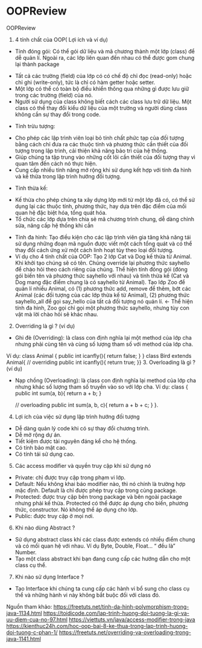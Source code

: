 # OOPReview


OOPReview
1. 4 tính chất của OOP( Lợi ích và ví dụ)
- Tính đóng gói: Có thể gói dữ liệu và mã chương thành một lớp (class) để dễ quản lí. Ngoài ra, các lớp liên quan đến nhau có thể được gom chung lại thành package 
+ Tất cả các trường (field) của lớp có có chế độ chỉ đọc (read-only) hoặc chỉ ghi (write-only), tức là chỉ có hàm getter hoặc setter.
+ Một lớp có thể có toàn bộ điều khiển thông qua những gì được lưu giữ trong các trường (field) của nó.
+ Người sử dụng của class không biết cách các class lưu trữ dữ liệu. Một class có thể thay đổi kiểu dữ liệu của một trường và người dùng class không cần sự thay đổi trong code.
 - Tính trừu tượng: 
+ Cho phép các lập trình viên loại bỏ tính chất phức tạp của đối tượng bằng cách chỉ đưa ra các thuộc tính và phương thức cần thiết của đối tượng trong lập trình, cải thiện khả năng bảo trì của hệ thống.
+ Giúp chúng ta tập trung vào những cốt lõi cần thiết của đối tượng thay vì quan tâm đến cách nó thực hiện.
+ Cung cấp nhiều tính năng mở rộng khi sử dụng kết hợp với tính đa hình và kế thừa trong lập trình hướng đối tượng. 
- Tính thừa kế: 
+ Kế thừa cho phép chúng ta xây dựng lớp mới từ một lớp đã có, có thể sử dụng lại các thuộc tính, phương thức, hay dựa trên đặc điểm của mối quan hệ đặc biệt hóa, tổng quát hóa.
+ Tổ chức các lớp dựa trên chia sẻ mã chương trình chung, dễ dàng chỉnh sửa, nâng cấp hệ thống khi cần 
- Tính đa hình: Tạo điều kiện cho các lập trình viên gia tăng khả năng tái sử dụng những đoạn mã nguồn được viết một cách tổng quát và có thể thay đổi cách ứng xử một cách linh hoạt tùy theo loại đối tượng. 
- Ví dụ cho 4 tính chất của OOP: 
Tạo 2 lớp Cat và Dog kế thừa từ Animal. Khi khởi tạo chúng sẽ có tên. Chúng override lại phương thức sayhello để chào hỏi theo cách riêng của chúng. Thể hiện tính đóng gói (đóng gói biến tên và phương thức sayhello với nhau) và tính thừa kế (Cat và Dog mang đặc điểm chung là có sayhello từ Animal).
Tạo lớp Zoo để quản lí nhiều Animal, có (1) phương thức add, remove để thêm, bớt các Animal (các đối tượng của các lớp thừa kế từ Animal), (2) phương thức sayhello_all để gọi say_hello của tất cả đối tượng nó quản lí. <- Thể hiện tính đa hình, Zoo gọi chỉ gọi một phương thức sayhello, nhưng tùy con vật mà lời chào hỏi sẽ khác nhau.

2. Overriding là gì ? (ví dụ)
- Ghi đè (Overriding): là class con định nghĩa lại một method của lớp cha nhưng phải cùng tên và cùng số lượng tham số với method của lớp cha.

Ví dụ:
class Animal {
    public int icanfly(){
        return false;
    }
}
class Bird extends Animal{
    // overriding
    public int icanfly(){
        return true; }}
3. Overloading là gì ?(ví dụ)
- Nạp chồng (Overloading): là class con định nghĩa lại method của lớp cha nhưng khác số lượng tham số truyền vào so với lớp cha.
 Ví dụ:
class  {
    public int sum(a, b){
        return a + b;
    }

    // overloading
    public int sum(a, b, c){
        return a + b + c;
    }
}.
4. Lợi ích của việc sử dụng lập trình hướng đối tượng
- Dễ dàng quản lý code khi có sự thay đổi chương trình.
- Dễ mở rộng dự án.
- Tiết kiệm được tài nguyên đáng kể cho hệ thống.
- Có tính bảo mật cao.
- Có tính tái sử dụng cao.
5. Các  access modifier và quyền truy cập khi sử dụng nó
- Private: chỉ được truy cập trong phạm vi lớp.
- Default: Nếu không khai báo modifier nào, thì nó chính là trường hợp mặc định. Default  là chỉ được phép truy cập trong cùng package.
- Protected: được truy cập bên trong package và bên ngoài package nhưng phải kế thừa. Protected có thể được áp dụng cho biến, phương thức, constructor. Nó không thể áp dụng cho lớp.
- Public: được truy cập ở mọi nơi.
6. Khi nào dùng Abstract ?
- Sử dụng abstract class khi các class được extends có nhiều điểm chung và có mối quan hệ với nhau.
Ví dụ  Byte, Double, Float… “ đều là” Number.
- Tạo một class abstract khi bạn đang cung cấp các hướng dẫn cho một class cụ thể.

7. Khi nào sử dụng Interface ?
- Tạo Interface khi chúng ta cung cấp các hành vi bổ sung cho class cụ thể và những hành vi này không bắt buộc đối với class đó.

Nguồn tham khảo: https://freetuts.net/tinh-da-hinh-polymorphism-trong-java-1134.html
https://toidicode.com/lap-trinh-huong-doi-tuong-la-gi-va-uu-diem-cua-no-97.html
https://viettuts.vn/java/access-modifier-trong-java
https://kienthuc24h.com/hoc-oop-bai-8-ke-thua-trong-lap-trinh-huong-doi-tuong-c-phan-1/
https://freetuts.net/overriding-va-overloading-trong-java-1141.html
